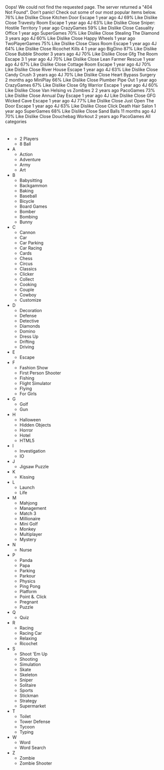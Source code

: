 Oops! We could not find the requested page. The server returned a "404 Not Found". Don't panic! Check out some of our most popular items below. 76% Like Dislike Close Kitchen Door Escape 1 year ago 4J 69% Like Dislike Close Travesty Room Escape 1 year ago 4J 63% Like Dislike Close Sniper: Hostile Territory 1 year ago CrazyGames 59% Like Dislike Close Casuality Office 1 year ago SuperGames 70% Like Dislike Close Stealing The Diamond 3 years ago 4J 60% Like Dislike Close Happy Wheels 1 year ago TwoPlayerGames 75% Like Dislike Close Class Room Escape 1 year ago 4J 64% Like Dislike Close Ricochet Kills 4 1 year ago BigDino 87% Like Dislike Close Bubble Shooter 3 years ago 4J 70% Like Dislike Close Gfg The Room Escape 3 1 year ago 4J 70% Like Dislike Close Lean Farmer Rescue 1 year ago 4J 67% Like Dislike Close Cottage Room Escape 1 year ago 4J 70% Like Dislike Close River House Escape 1 year ago 4J 63% Like Dislike Close Candy Crush 3 years ago 4J 70% Like Dislike Close Heart Bypass Surgery 2 months ago MiniPlay 66% Like Dislike Close Plumber Pipe Out 1 year ago CrazyGames 67% Like Dislike Close Gfg Warrior Escape 1 year ago 4J 60% Like Dislike Close Van Helsing vs Zombies 2 2 years ago PacoGames 73% Like Dislike Close Annual Day Escape 1 year ago 4J Like Dislike Close GFG Wicked Cave Escape 1 year ago 4J 77% Like Dislike Close Just Open The Door Escape 1 year ago 4J 63% Like Dislike Close Click Death Hair Salon 1 year ago SuperGames 68% Like Dislike Close Sand Balls 11 months ago 4J 70% Like Dislike Close Douchebag Workout 2 years ago PacoGames All categories

*   #
    *   2 Players
    *   8 Ball
*   A
    *   Action
    *   Adventure
    *   Army
    *   Art
*   B
    *   Babysitting
    *   Backgammon
    *   Baking
    *   Baseball
    *   Bicycle
    *   Board Games
    *   Bomber
    *   Bombing
    *   Bunny
*   C
    *   Cannon
    *   Car
    *   Car Parking
    *   Car Racing
    *   Cards
    *   Chess
    *   Circus
    *   Classics
    *   Clicker
    *   Collect
    *   Cooking
    *   Couple
    *   Cowboy
    *   Customize
*   D
    *   Decoration
    *   Defense
    *   Detective
    *   Diamonds
    *   Domino
    *   Dress Up
    *   Drifting
    *   Driving
*   E
    *   Escape
*   F
    *   Fashion Show
    *   First Person Shooter
    *   Fishing
    *   Flight Simulator
    *   Flying
    *   For Girls
*   G
    *   Golf
    *   Gun
*   H
    *   Halloween
    *   Hidden Objects
    *   Horror
    *   Hotel
    *   HTML5
*   I
    *   Investigation
    *   IO
*   J
    *   Jigsaw Puzzle
*   K
    *   Kissing
*   L
    *   Launch
    *   Life
*   M
    *   Mahjong
    *   Management
    *   Match 3
    *   Millionaire
    *   Mini Golf
    *   Monkey
    *   Multiplayer
    *   Mystery
*   N
    *   Nurse
*   P
    *   Panda
    *   Papa
    *   Parking
    *   Parkour
    *   Physics
    *   Ping Pong
    *   Platform
    *   Point &. Click
    *   Pregnant
    *   Puzzle
*   Q
    *   Quiz
*   R
    *   Racing
    *   Racing Car
    *   Relaxing
    *   Ricochet
*   S
    *   Shoot 'Em Up
    *   Shooting
    *   Simulation
    *   Skate
    *   Skeleton
    *   Sniper
    *   Solitaire
    *   Sports
    *   Stickman
    *   Strategy
    *   Supermarket
*   T
    *   Toilet
    *   Tower Defense
    *   Tycoon
    *   Typing
*   W
    *   Word
    *   Word Search
*   Z
    *   Zombie
    *   Zombie Shooter